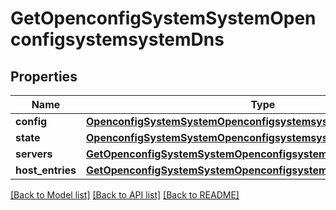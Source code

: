 # GetOpenconfigSystemSystemOpenconfigsystemsystemDns

## Properties
Name | Type | Description | Notes
------------ | ------------- | ------------- | -------------
**config** | [**OpenconfigSystemSystemOpenconfigsystemsystemDnsConfig**](OpenconfigSystemSystemOpenconfigsystemsystemDnsConfig.md) |  | [optional] 
**state** | [**OpenconfigSystemSystemOpenconfigsystemsystemDnsConfig**](OpenconfigSystemSystemOpenconfigsystemsystemDnsConfig.md) |  | [optional] 
**servers** | [**GetOpenconfigSystemSystemOpenconfigsystemsystemDnsServers**](GetOpenconfigSystemSystemOpenconfigsystemsystemDnsServers.md) |  | [optional] 
**host_entries** | [**GetOpenconfigSystemSystemOpenconfigsystemsystemDnsHostentries**](GetOpenconfigSystemSystemOpenconfigsystemsystemDnsHostentries.md) |  | [optional] 

[[Back to Model list]](../README.md#documentation-for-models) [[Back to API list]](../README.md#documentation-for-api-endpoints) [[Back to README]](../README.md)



